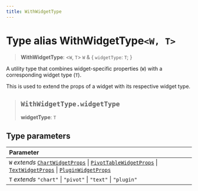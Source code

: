 ```yaml
---
title: WithWidgetType
---
```


# Type alias WithWidgetType`<W, T>`

> **WithWidgetType**: <`W`, `T`> `W` & \{
  `widgetType`: `T`;
 }

A utility type that combines widget-specific properties (`W`) with a corresponding widget type (`T`).

This is used to extend the props of a widget with its respective widget type.

> ## `WithWidgetType.widgetType`
>
> **widgetType**: `T`
>
>

## Type parameters

| Parameter |
| :------ |
| `W` *extends* [`ChartWidgetProps`](../interfaces/interface.ChartWidgetProps.md) \| [`PivotTableWidgetProps`](../interfaces/interface.PivotTableWidgetProps.md) \| [`TextWidgetProps`](../interfaces/interface.TextWidgetProps.md) \| [`PluginWidgetProps`](../interfaces/interface.PluginWidgetProps.md) |
| `T` *extends* `"chart"` \| `"pivot"` \| `"text"` \| `"plugin"` |
